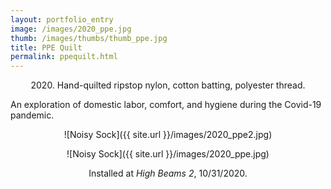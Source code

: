 ```yaml
---
layout: portfolio_entry
image: /images/2020_ppe.jpg
thumb: /images/thumbs/thumb_ppe.jpg
title: PPE Quilt
permalink: ppequilt.html
---
```

<!--description-->
<div style="text-align:center" markdown="1">

2020\. Hand-quilted ripstop nylon, cotton batting, polyester thread.

<div style="text-align:left" markdown="1">

An exploration of domestic labor, comfort, and hygiene during the Covid-19 pandemic.

<div style="text-align:center" markdown="1">

![Noisy Sock]({{ site.url }}/images/2020_ppe2.jpg)

![Noisy Sock]({{ site.url }}/images/2020_ppe.jpg)

Installed at <i>High Beams 2</i>, 10/31/2020.


</div>